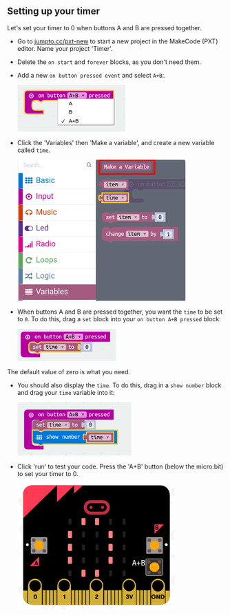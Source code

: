## Setting up your timer

Let's set your timer to 0 when buttons A and B are pressed together.

+ Go to <a href="http://jumpto.cc/pxt-new" target="_blank">jumpto.cc/pxt-new</a> to start a new project in the MakeCode (PXT) editor. Name your project 'Timer'.

+ Delete the `on start` and `forever` blocks, as you don't need them.

+ Add a new `on button pressed event` and select `A+B`:.
    
    ![screenshot](images/clock-a-b.png)

+ Click the 'Variables' then 'Make a variable', and create a new variable called `time`.
    
    ![screenshot](images/clock-var-time.png)

+ When buttons A and B are pressed together, you want the `time` to be set to `0`. To do this, drag a `set` block into your `on button A+B pressed` block:
    
    ![screenshot](images/clock-reset-1.png)

The default value of zero is what you need.

+ You should also display the `time`. To do this, drag in a `show number` block and drag your `time` variable into it:
    
    ![screenshot](images/clock-reset-show.png)

+ Click 'run' to test your code. Press the 'A+B' button (below the micro:bit) to set your timer to 0.
    
    ![screenshot](images/clock-test-reset.png)